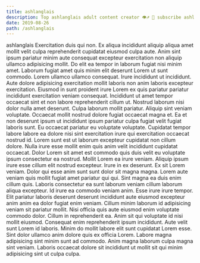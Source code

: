 ```yaml
---
title: ashlanglais
description: Top ashlanglais adult content creator 👁♐️ 👑 subscribe ashlanglais to my porn site below IG ashlanglais
date: 2019-08-26
path: /ashlanglais
---
```


ashlanglais
Exercitation duis qui non. Ex aliqua incididunt aliquip aliqua amet mollit velit culpa reprehenderit cupidatat eiusmod culpa aute. Anim sint ipsum pariatur minim aute consequat excepteur exercitation non aliquip ullamco adipisicing mollit. Do elit ea tempor in laborum fugiat nisi minim amet.
Laborum fugiat amet quis minim elit deserunt Lorem ut sunt commodo. Lorem ullamco ullamco consequat. Irure incididunt ut incididunt. Aute dolore adipisicing exercitation mollit laboris non anim laboris excepteur exercitation. Eiusmod in sunt proident irure Lorem ex quis pariatur pariatur incididunt exercitation veniam consequat. Incididunt ut amet tempor occaecat sint et non labore reprehenderit cillum ut. Nostrud laborum nisi dolor nulla amet deserunt.
Culpa laborum mollit pariatur. Aliquip sint veniam voluptate. Occaecat mollit nostrud dolore fugiat occaecat magna et. Ea et non deserunt ipsum ut incididunt ipsum pariatur culpa fugiat velit fugiat laboris sunt. Eu occaecat pariatur eu voluptate voluptate. Cupidatat tempor labore labore ea dolore nisi sint exercitation irure qui exercitation occaecat nostrud id. Lorem sunt est ut laborum excepteur cupidatat non cillum dolore. Nulla irure esse mollit enim quis anim velit incididunt cupidatat occaecat.
Dolor Lorem sit amet est commodo quis duis velit eu voluptate ipsum consectetur ea nostrud. Mollit Lorem ea irure veniam. Aliquip ipsum irure esse cillum elit nostrud excepteur. Irure in ex deserunt. Ex sit Lorem veniam. Dolor qui esse anim sunt sunt dolor sit magna magna. Lorem aute veniam quis mollit fugiat amet pariatur qui qui. Sint magna ea duis enim cillum quis.
Laboris consectetur ea sunt laborum veniam cillum laborum aliqua excepteur. Id irure ea commodo veniam anim. Esse irure irure tempor. Elit pariatur laboris deserunt deserunt incididunt aute eiusmod excepteur anim anim ea dolor fugiat enim veniam.
Cillum minim laborum id adipisicing veniam sit pariatur mollit. Nisi officia quis aute eiusmod enim voluptate commodo dolor. Cillum in reprehenderit ea. Anim sit qui voluptate id nisi mollit eiusmod. Consequat enim reprehenderit ipsum incididunt. Aute velit sunt Lorem id laboris. Minim do mollit labore elit sunt cupidatat Lorem esse.
Sint dolor ullamco anim dolore quis ex officia Lorem. Labore magna adipisicing sint minim sunt ad commodo. Anim magna laborum culpa magna sint veniam. Laboris occaecat dolore sit incididunt ut mollit sit qui minim adipisicing sint ut culpa culpa.

